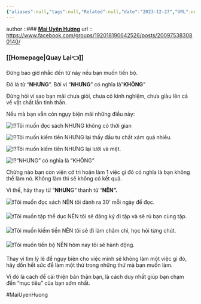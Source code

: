 ```yaml
---
{"aliases":null,"tags":null,"Related":null,"date":"2023-12-27","URL":null,"Author":"Mai Uyên Hương","dg-publish":true,"image":"https://images.unsplash.com/photo-1465343161283-c1959138ddaa?crop=entropy&cs=tinysrgb&fit=max&fm=jpg&ixid=M3wzNjAwOTd8MHwxfHNlYXJjaHwxfHxpbXByb3ZlbWVudHxlbnwwfDB8fHwxNzA0MzQ0ODE5fDA&ixlib=rb-4.0.3&q=80&w=1080","permalink":"/People/ĐIỀU GÌ CẢN TRỞ BẠN TIẾN BỘ/","dgPassFrontmatter":true,"noteIcon":"2","created":"2023-12-27T06:16:54.163+07:00","updated":"2024-01-04T12:07:00.000+07:00"}
---
```




author ::###  [**Mai Uyên Hương**](https://www.facebook.com/groups/192018190642526/user/100002477525608/?__cft__[0]=AZXFqn1csZ1o8uDa5_mLiRXgYhyZpECSNcgHFrXv5moFlnqnAwXxxJeHeq9dM5EZvxErPc78824DUZY-bJfQO9MZHzmhwtw4FWWiHkm43ss54v9BgwL68mprx_c-Q1FPVxa499DSm-35msITcytUOSfz&__tn__=-UC%2CP-R)
url ::  https://www.facebook.com/groups/192018190642526/posts/200975383080140/

### [[Homepage\|Quay Lại👈]]


Đừng bao giờ nhắc đến từ này nếu bạn muốn tiến bộ.

Đó là từ “**NHƯNG**”. Bởi vì “**NHƯNG**” có nghĩa là”**KHÔNG**”

Đừng hỏi vì sao bạn mãi chưa giỏi, chưa có kinh nghiệm, chưa giàu lên cả về vật chất lẫn tinh thần.

Nếu mà bạn vẫn còn ngụy biện mãi những điều này:

![⁉️](https://static.xx.fbcdn.net/images/emoji.php/v9/tec/1/16/2049.png)Tôi muốn đọc sách NHƯNG không có thời gian

![⁉️](https://static.xx.fbcdn.net/images/emoji.php/v9/tec/1/16/2049.png)Tôi muốn kiếm tiền NHƯNG lại thấy đầu tư chất xám quá nhiều.

![⁉️](https://static.xx.fbcdn.net/images/emoji.php/v9/tec/1/16/2049.png)Tôi muốn kiếm tiền NHƯNG lại lười và mệt.

![⁉️](https://static.xx.fbcdn.net/images/emoji.php/v9/tec/1/16/2049.png)“NHƯNG” có nghĩa là “KHÔNG”

Chừng nào bạn còn viện cớ trì hoãn làm 1 việc gì đó có nghĩa là bạn không thể làm nó. Không làm thì sẽ không có kết quả.

Vì thế, hãy thay từ “**NHƯN**G” thành từ “**NÊN”.**

![❗️](https://static.xx.fbcdn.net/images/emoji.php/v9/t50/1/16/2757.png)Tôi muốn đọc sách NÊN tôi dành ra 30’ mỗi ngày để đọc.

![❗️](https://static.xx.fbcdn.net/images/emoji.php/v9/t50/1/16/2757.png)Tôi muốn tập thể dục NÊN tôi sẽ đăng ký đi tập và sẽ rủ bạn cùng tập.

![❗️](https://static.xx.fbcdn.net/images/emoji.php/v9/t50/1/16/2757.png)Tôi muốn kiếm tiền NÊN tôi sẽ đi làm chăm chỉ, học hỏi từng chút.

![❗️](https://static.xx.fbcdn.net/images/emoji.php/v9/t50/1/16/2757.png)Tôi muốn tiến bộ NÊN hôm nay tôi sẽ hành động.

Thay vì tìm lý lẽ để ngụy biện cho việc mình sẽ không làm một việc gì đó, hãy dồn hết sức để làm một thứ trong những thứ mà bạn muốn làm.

Vì đó là cách để cải thiện bản thân bạn, là cách duy nhất giúp bạn chạm đến “mục tiêu” của bạn sớm nhất.

#MaiUyenHuong
